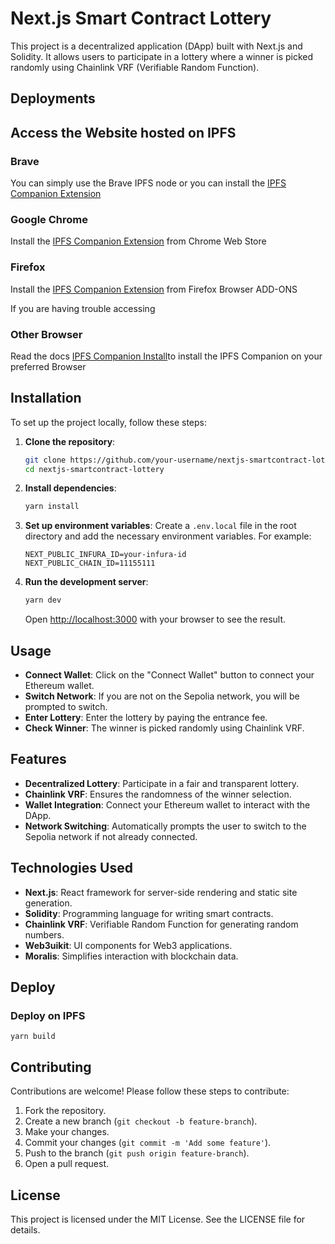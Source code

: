 # Next.js Smart Contract Lottery

This project is a decentralized application (DApp) built with Next.js and Solidity. It allows users to participate in a lottery where a winner is picked randomly using Chainlink VRF (Verifiable Random Function).

## Deployments

## Access the Website hosted on IPFS

### Brave

You can simply use the Brave IPFS node or you can install the [IPFS Companion Extension](https://chromewebstore.google.com/detail/ipfs-companion/nibjojkomfdiaoajekhjakgkdhaomnch)

### Google Chrome

Install the [IPFS Companion Extension](https://chromewebstore.google.com/detail/ipfs-companion/nibjojkomfdiaoajekhjakgkdhaomnch) from Chrome Web Store

### Firefox

Install the [IPFS Companion Extension](https://addons.mozilla.org/it/firefox/addon/ipfs-companion/) from Firefox Browser ADD-ONS

If you are having trouble accessing

### Other Browser

Read the docs [IPFS Companion Install](http://bafybeie266mvmvkpt5bvvqp4mmmcwqv2obqzndlkqxbtmpnws2tdcn4iju.ipfs.localhost:8080/install/ipfs-companion/#install)to install the IPFS Companion on your preferred Browser

## Installation

To set up the project locally, follow these steps:

1. **Clone the repository**:

    ```bash
    git clone https://github.com/your-username/nextjs-smartcontract-lottery.git
    cd nextjs-smartcontract-lottery
    ```

2. **Install dependencies**:

    ```bash
    yarn install
    ```

3. **Set up environment variables**:
   Create a `.env.local` file in the root directory and add the necessary environment variables. For example:

    ```plaintext
    NEXT_PUBLIC_INFURA_ID=your-infura-id
    NEXT_PUBLIC_CHAIN_ID=11155111
    ```

4. **Run the development server**:

    ```bash
    yarn dev
    ```

    Open [http://localhost:3000](http://localhost:3000) with your browser to see the result.

## Usage

-   **Connect Wallet**: Click on the "Connect Wallet" button to connect your Ethereum wallet.
-   **Switch Network**: If you are not on the Sepolia network, you will be prompted to switch.
-   **Enter Lottery**: Enter the lottery by paying the entrance fee.
-   **Check Winner**: The winner is picked randomly using Chainlink VRF.

## Features

-   **Decentralized Lottery**: Participate in a fair and transparent lottery.
-   **Chainlink VRF**: Ensures the randomness of the winner selection.
-   **Wallet Integration**: Connect your Ethereum wallet to interact with the DApp.
-   **Network Switching**: Automatically prompts the user to switch to the Sepolia network if not already connected.

## Technologies Used

-   **Next.js**: React framework for server-side rendering and static site generation.
-   **Solidity**: Programming language for writing smart contracts.
-   **Chainlink VRF**: Verifiable Random Function for generating random numbers.
-   **Web3uikit**: UI components for Web3 applications.
-   **Moralis**: Simplifies interaction with blockchain data.

## Deploy

### Deploy on IPFS

```
yarn build
```

## Contributing

Contributions are welcome! Please follow these steps to contribute:

1. Fork the repository.
2. Create a new branch (`git checkout -b feature-branch`).
3. Make your changes.
4. Commit your changes (`git commit -m 'Add some feature'`).
5. Push to the branch (`git push origin feature-branch`).
6. Open a pull request.

## License

This project is licensed under the MIT License. See the LICENSE file for details.
